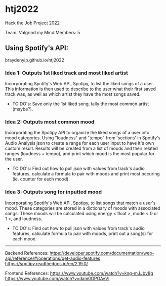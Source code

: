 # htj2022
Hack the Job Project 2022

Team: Valgrind my Mind
Members: 5

## Using Spotify's API:
braydenyip.github.io/htj2022

### Idea 1: Outputs 1st liked track and most liked artist
Incorporating Spotify's Web API, Spotipy, to list the liked songs of a user. This information is then used to describe to the user what their first saved track was, as well as which artist they have the most songs saved.
- TO DO's: Save only the 1st liked song, tally the most common artist (maybe?).

### Idea 2: Outputs most common mood
Incorporating the Spotipy API to organize the liked songs of a user into mood categories. Using "loudness" and "tempo" from 'sections' in Spotify's Audio Analysis json to create a range for each user input to have it's own custom result. Results will be created from a list of moods and their related ranges (loudness + tempo), and print which mood is the most popular for the user. 
- TO DO's: Find out how to pull json with values from track's audio features, calculate a formula to pair with moods and print most occuring (ie. counter for each mood).

### Idea 3: Outputs song for inputted mood
Incorporating Spotify's Web API, Spotipy, to list songs that match a user's mood. These categories are stored in a dictionary of moods with associated songs. These moods will be calculated using energy < float >, mode < 0 or 1 >, and loudness. 
- TO DO's: Find out how to pull json with values from track's audio features, calculate formula to pair with moods, print out a song(s) for each mood.

______________________________________
Backend References:
https://developer.spotify.com/documentation/web-api/reference/#/operations/get-audio-features
https://spotipy.readthedocs.io/en/2.19.0/ 

Frontend References:
https://www.youtube.com/watch?v=kng-mJJby8g
https://www.youtube.com/watch?v=dam0GPOAvVI
